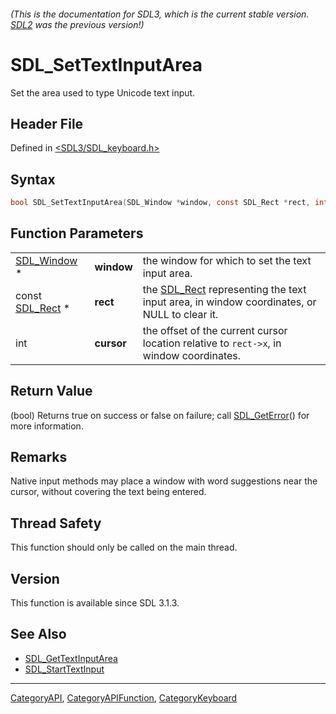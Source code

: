 ###### (This is the documentation for SDL3, which is the current stable version. [SDL2](https://wiki.libsdl.org/SDL2/) was the previous version!)
# SDL_SetTextInputArea

Set the area used to type Unicode text input.

## Header File

Defined in [<SDL3/SDL_keyboard.h>](https://github.com/libsdl-org/SDL/blob/main/include/SDL3/SDL_keyboard.h)

## Syntax

```c
bool SDL_SetTextInputArea(SDL_Window *window, const SDL_Rect *rect, int cursor);
```

## Function Parameters

|                              |            |                                                                                                        |
| ---------------------------- | ---------- | ------------------------------------------------------------------------------------------------------ |
| [SDL_Window](SDL_Window) *   | **window** | the window for which to set the text input area.                                                       |
| const [SDL_Rect](SDL_Rect) * | **rect**   | the [SDL_Rect](SDL_Rect) representing the text input area, in window coordinates, or NULL to clear it. |
| int                          | **cursor** | the offset of the current cursor location relative to `rect->x`, in window coordinates.                |

## Return Value

(bool) Returns true on success or false on failure; call
[SDL_GetError](SDL_GetError)() for more information.

## Remarks

Native input methods may place a window with word suggestions near the
cursor, without covering the text being entered.

## Thread Safety

This function should only be called on the main thread.

## Version

This function is available since SDL 3.1.3.

## See Also

- [SDL_GetTextInputArea](SDL_GetTextInputArea)
- [SDL_StartTextInput](SDL_StartTextInput)

----
[CategoryAPI](CategoryAPI), [CategoryAPIFunction](CategoryAPIFunction), [CategoryKeyboard](CategoryKeyboard)

